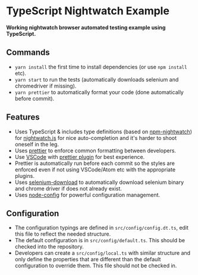 # TypeScript Nightwatch Example
**Working nightwatch browser automated testing example using TypeScript.**

## Commands
- `yarn install` the first time to install dependencies (or use `npm install` etc).
- `yarn start` to run the tests (automatically downloads selenium and chromedriver if missing).
- `yarn prettier` to automatically format your code (done automatically before commit).

## Features
- Uses TypeScript & includes type definitions (based on [npm-nightwatch](https://github.com/types/npm-nightwatch)) for [nightwatch.js](http://nightwatchjs.org/) for nice auto-completion and it's harder to shoot oneself in the leg.
- Uses [prettier](https://github.com/prettier/prettier) to enforce common formatting between developers.
- Use [VSCode](https://code.visualstudio.com/) with [prettier plugin](https://marketplace.visualstudio.com/items?itemName=esbenp.prettier-vscode) for best experience.
- Prettier is automatically run before each commit so the styles are enforced even if not using VSCode/Atom etc with the appropriate plugins.
- Uses [selenium-download](https://github.com/groupon/selenium-download) to automatically download selenium binary and chrome driver if does not already exist.
- Uses [node-config](https://github.com/lorenwest/node-config) for powerful configuration management.

## Configuration
- The configuration typings are defined in `src/config/config.dt.ts`, edit this file to reflect the needed structure.
- The default configuration is in `src/config/default.ts`. This should be checked into the repository.
- Developers can create a `src/config/local.ts` with similar structure and only define the properties that are different than the default configuration to override them. This file should not be checked in.